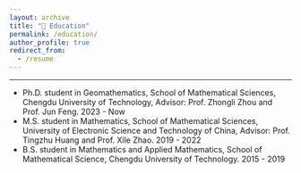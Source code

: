 ```yaml
---
layout: archive
title: "📇 Education"
permalink: /education/
author_profile: true
redirect_from:
  - /resume
---
```


---

* Ph.D. student in Geomathematics, School of Mathematical Sciences, Chengdu University of Technology, Advisor: Prof. Zhongli Zhou and Prof. Jun Feng. 2023 - Now
* M.S. student in Mathematics, School of Mathematical Sciences, University of Electronic Science and Technology of China, Advisor: Prof. Tingzhu Huang and Prof. Xile Zhao. 2019 - 2022
* B.S. student in Mathematics and Applied Mathematics, School of Mathematical Science, Chengdu University of Technology. 2015 - 2019


